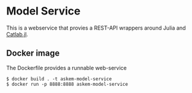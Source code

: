 # Model Service
This is a webservice that provies a REST-API wrappers around Julia and [Catlab.jl](https://github.com/AlgebraicJulia/Catlab.jl). 


## Docker image
The Dockerfile provides a runnable web-service

```
$ docker build . -t askem-model-service
$ docker run -p 8888:8888 askem-model-service
```
